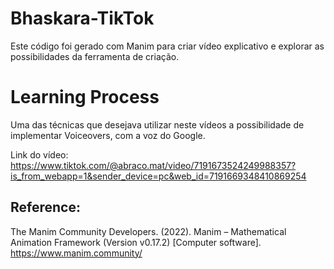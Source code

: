 # Bhaskara-TikTok
Este código foi gerado com Manim para criar vídeo explicativo e explorar as possibilidades da ferramenta de criação. 

# Learning Process
Uma das técnicas que desejava utilizar neste vídeos a possibilidade de implementar Voiceovers, com a voz do Google.

Link do vídeo: https://www.tiktok.com/@abraco.mat/video/7191673524249988357?is_from_webapp=1&sender_device=pc&web_id=7191669348410869254

## Reference:
The Manim Community Developers. (2022). Manim – Mathematical Animation Framework (Version v0.17.2) [Computer software]. https://www.manim.community/
